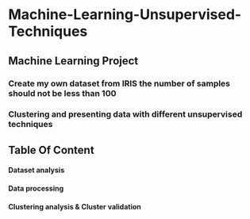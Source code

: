 # Machine-Learning-Unsupervised-Techniques
## Machine Learning Project
### Create my own dataset from IRIS the number of samples should not be less than 100
### Clustering and presenting data with different unsupervised techniques
## Table Of Content
#### Dataset analysis
#### Data processing
#### Clustering analysis & Cluster validation
